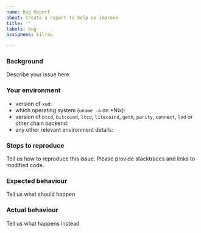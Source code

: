 ```yaml
---
name: Bug Report
about: Create a report to help us improve
title: ''
labels: bug
assignees: kilrau

---
```


### Background

Describe your issue here.

### Your environment

* version of `xud`:
* which operating system (`uname -a` on *Nix):
* version of `btcd`, `bitcoind`, `ltcd`, `litecoind`, `geth`, `parity`, `connext`, `lnd` or other chain backend:
* any other relevant environment details:

### Steps to reproduce

Tell us how to reproduce this issue. Please provide stacktraces and links to modified code.

### Expected behaviour

Tell us what should happen

### Actual behaviour

Tell us what happens instead
